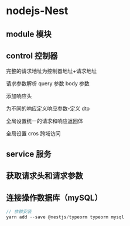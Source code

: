 # nodejs-Nest

## module 模块

## control 控制器

完整的请求地址为控制器地址+请求地址

请求参数解析
query 参数
body 参数

添加响应头

为不同的响应定义响应参数-定义 dto

全局设置统一的请求和响应返回体

全局设置 cros 跨域访问

## service 服务

## 获取请求头和请求参数

## 连接操作数据库（mySQL）

```js
// 依赖安装
yarn add --save @nestjs/typeorm typeorm mysql
```
